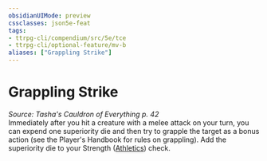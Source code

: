 ```yaml
---
obsidianUIMode: preview
cssclasses: json5e-feat
tags:
- ttrpg-cli/compendium/src/5e/tce
- ttrpg-cli/optional-feature/mv-b
aliases: ["Grappling Strike"]
---
```

# Grappling Strike
*Source: Tasha's Cauldron of Everything p. 42*  
Immediately after you hit a creature with a melee attack on your turn, you can expend one superiority die and then try to grapple the target as a bonus action (see the Player's Handbook for rules on grappling). Add the superiority die to your Strength ([Athletics](2-Mechanics/CLI/rules/skills.md#Athletics)) check.